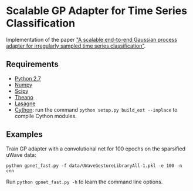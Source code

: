 # Scalable GP Adapter for Time Series Classification

Implementation of the paper
["A scalable end-to-end Gaussian process adapter for irregularly sampled time series classification"](https://arxiv.org/abs/1606.04443).

## Requirements

* [Python 2.7](https://www.python.org/downloads/)
* [Numpy](http://www.numpy.org/)
* [Scipy](https://www.scipy.org/)
* [Theano](http://www.deeplearning.net/software/theano/)
* [Lasagne](https://lasagne.readthedocs.io/)
* [Cython](http://cython.org/):
  run the command `python setup.py build_ext --inplace` to compile
  Cython modules.

## Examples

Train GP adapter with a convolutional net for 100 epochs on the sparsified
uWave data:

```
python gpnet_fast.py -f data/UWaveGestureLibraryAll-1.pkl -e 100 -n cnn
```

Run `python gpnet_fast.py -h` to learn the command line options.

